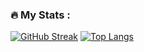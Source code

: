 ### :fire: My Stats :

<a href="https://git.io/streak-stats"><img src="https://github-readme-streak-stats.herokuapp.com?user=nyomr&theme=blueberry-duo" alt="GitHub Streak" /></a>
[![Top Langs](https://github-readme-stats.vercel.app/api/top-langs/?username=nyomr&layout=compact&theme=vision-friendly-dark)](https://github.com/anuraghazra/github-readme-stats)


<!--
**nyomr/nyomr** is a ✨ _special_ ✨ repository because its `README.md` (this file) appears on your GitHub profile.

Here are some ideas to get you started:

- 🔭 I’m currently working on ...
- 🌱 I’m currently learning ...
- 👯 I’m looking to collaborate on ...
- 🤔 I’m looking for help with ...
- 💬 Ask me about ...
- 📫 How to reach me: ...
- 😄 Pronouns: ...
- ⚡ Fun fact: ...
-->
